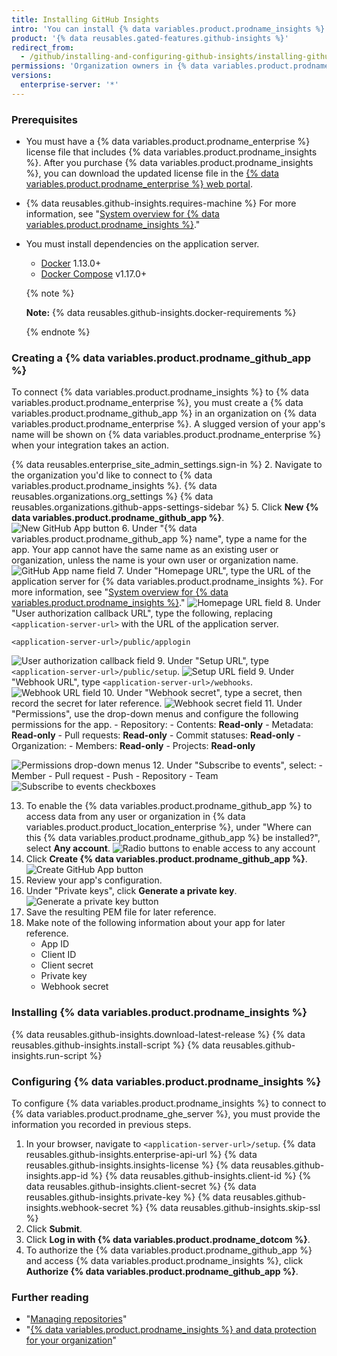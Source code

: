 ```yaml
---
title: Installing GitHub Insights
intro: 'You can install {% data variables.product.prodname_insights %} and connect the standalone application to {% data variables.product.prodname_ghe_server %}.'
product: '{% data reusables.gated-features.github-insights %}'
redirect_from:
  - /github/installing-and-configuring-github-insights/installing-github-insights
permissions: 'Organization owners in {% data variables.product.prodname_enterprise %} with read permissions to the `github/insights-releases` repository and administrative access to the application server can install {% data variables.product.prodname_insights %}.'
versions:
  enterprise-server: '*'
---
```


### Prerequisites

- You must have a {% data variables.product.prodname_enterprise %} license file that includes {% data variables.product.prodname_insights %}. After you purchase {% data variables.product.prodname_insights %}, you can download the updated license file in the [{% data variables.product.prodname_enterprise %} web portal](https://enterprise.github.com/download).
- {% data reusables.github-insights.requires-machine %} For more information, see "[System overview for {% data variables.product.prodname_insights %}](/github/installing-and-configuring-github-insights/system-overview-for-github-insights#requirements-for-running-github-insights)."
- You must install dependencies on the application server.
  - [Docker](https://docs.docker.com/install/) 1.13.0+
  - [Docker Compose](https://docs.docker.com/compose/install/) v1.17.0+

  {% note %}

  **Note:** {% data reusables.github-insights.docker-requirements %}

  {% endnote %}

### Creating a {% data variables.product.prodname_github_app %}

To connect {% data variables.product.prodname_insights %} to {% data variables.product.prodname_enterprise %}, you must create a {% data variables.product.prodname_github_app %} in an organization on {% data variables.product.prodname_enterprise %}. A slugged version of your app's name will be shown on {% data variables.product.prodname_enterprise %} when your integration takes an action.

{% data reusables.enterprise_site_admin_settings.sign-in %}
2. Navigate to the organization you'd like to connect to {% data variables.product.prodname_insights %}.
{% data reusables.organizations.org_settings %}
{% data reusables.organizations.github-apps-settings-sidebar %}
5. Click **New {% data variables.product.prodname_github_app %}**.
  ![New GitHub App button](/assets/images/help/apps/github_apps_new.png)
6. Under "{% data variables.product.prodname_github_app %} name", type a name for the app. Your app cannot have the same name as an existing user or organization, unless the name is your own user or organization name.
  ![GitHub App name field](/assets/images/help/apps/github_apps_app_name.png)
7. Under "Homepage URL", type the URL of the application server for {% data variables.product.prodname_insights %}. For more information, see "[System overview for {% data variables.product.prodname_insights %}](/insights/installing-and-configuring-github-insights/system-overview-for-github-insights#requirements-for-running-github-insights)."
  ![Homepage URL field](/assets/images/help/apps/github_apps_homepage_url.png)
8. Under "User authorization callback URL", type the following, replacing `<application-server-url>` with the URL of the application server.
   ```
   <application-server-url>/public/applogin
   ```
   ![User authorization callback field](/assets/images/help/apps/github_apps_user_authorization.png)
9. Under "Setup URL", type `<application-server-url>/public/setup`.
  ![Setup URL field](/assets/images/help/apps/github-apps-setup-url.png)
9. Under "Webhook URL", type `<application-server-url>/webhooks`.
   ![Webhook URL field](/assets/images/help/apps/github_apps_webhook_url.png)
10. Under "Webhook secret", type a secret, then record the secret for later reference.
   ![Webhook secret field](/assets/images/help/apps/github_apps_webhook_secret.png)
11. Under "Permissions", use the drop-down menus and configure the following permissions for the app.
    - Repository:
      - Contents: **Read-only**
      - Metadata: **Read-only**
      - Pull requests: **Read-only**
      - Commit statuses: **Read-only**
    - Organization:
      - Members: **Read-only**
      - Projects: **Read-only**

  ![Permissions drop-down menus](/assets/images/help/apps/github_apps_new_permissions_post2dot13.png)
12. Under "Subscribe to events", select:
    - Member
    - Pull request
    - Push
    - Repository
    - Team
  ![Subscribe to events checkboxes](/assets/images/help/apps/github_apps_subscribe_to_events_pr_push_repository.png)

13. To enable the {% data variables.product.prodname_github_app %} to access data from any user or organization in {% data variables.product.product_location_enterprise %}, under "Where can this {% data variables.product.prodname_github_app %} be installed?", select **Any account**.
  ![Radio buttons to enable access to any account](/assets/images/help/apps/github_apps_installation_options_any_account.png)
14. Click **Create {% data variables.product.prodname_github_app %}**.
  ![Create GitHub App button](/assets/images/help/apps/github_apps_create_github_app.png)
15. Review your app's configuration.
16. Under "Private keys", click **Generate a private key**.
  ![Generate a private key button](/assets/images/help/apps/generate-private-key.png)
17. Save the resulting PEM file for later reference.
18. Make note of the following information about your app for later reference.
    - App ID
    - Client ID
    - Client secret
    - Private key
    - Webhook secret

### Installing {% data variables.product.prodname_insights %}

{% data reusables.github-insights.download-latest-release %}
{% data reusables.github-insights.install-script %}
{% data reusables.github-insights.run-script %}

### Configuring {% data variables.product.prodname_insights %}

To configure {% data variables.product.prodname_insights %} to connect to {% data variables.product.prodname_ghe_server %}, you must provide the information you recorded in previous steps.

1. In your browser, navigate to `<application-server-url>/setup`.
{% data reusables.github-insights.enterprise-api-url %}
{% data reusables.github-insights.insights-license %}
{% data reusables.github-insights.app-id %}
{% data reusables.github-insights.client-id %}
{% data reusables.github-insights.client-secret %}
{% data reusables.github-insights.private-key %}
{% data reusables.github-insights.webhook-secret %}
{% data reusables.github-insights.skip-ssl %}
11. Click **Submit**.
12. Click **Log in with {% data variables.product.prodname_dotcom %}**.
13. To authorize the {% data variables.product.prodname_github_app %} and access {% data variables.product.prodname_insights %}, click **Authorize {% data variables.product.prodname_github_app %}**.

### Further reading

- "[Managing repositories](/insights/installing-and-configuring-github-insights/managing-repositories)"
- "[{% data variables.product.prodname_insights %} and data protection for your organization](/github/site-policy/github-insights-and-data-protection-for-your-organization)"

